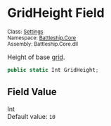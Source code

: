 # GridHeight Field

<sub>Class: [Settings](../Settings.md)  
Namespace: [Battleship.Core](../../Battleship.Core.md)  
Assembly: Battleship.Core.dll</sub>

Height of base [grid](../../Grid/Grid.md).

```cs
public static Int GridHeight;
```

## Field Value

Int  
Default value: `10`